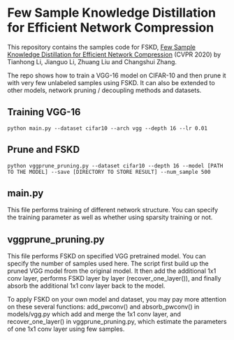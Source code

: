 # Few Sample Knowledge Distillation for Efficient Network Compression

This repository contains the samples code for FSKD, [Few Sample Knowledge Distillation for Efficient Network Compression](https://arxiv.org/abs/1812.01839) (CVPR 2020) by Tianhong Li, Jianguo Li, Zhuang Liu and Changshui Zhang.

The repo shows how to train a VGG-16 model on CIFAR-10 and then prune it with very few unlabeled samples using FSKD. It can also be extended to other models, network pruning / decoupling methods and datasets.
## Training VGG-16

```shell
python main.py --dataset cifar10 --arch vgg --depth 16 --lr 0.01
```

## Prune and FSKD

```shell
python vggprune_pruning.py --dataset cifar10 --depth 16 --model [PATH TO THE MODEL] --save [DIRECTORY TO STORE RESULT] --num_sample 500
```

## main.py

This file performs training of different network structure. You can specify the training parameter as well as whether using sparsity training or not.

## vggprune_pruning.py

This file performs FSKD on specified VGG pretrained model. You can specify the number of samples used here. The script first build up the pruned VGG model from the original model. It then add the additional 1x1 conv layer, performs FSKD layer by layer (recover_one_layer()), and finally absorb the additional 1x1 conv layer back to the model.

To apply FSKD on your own model and dataset, you may pay more attention on these several functions: add_pwconv() and absorb_pwconv() in models/vgg.py which add and merge the 1x1 conv layer, and recover_one_layer() in vggprune_pruning.py, which estimate the parameters of one 1x1 conv layer using few samples.